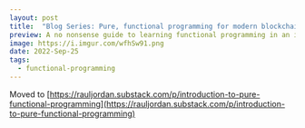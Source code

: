 ```yaml
---
layout: post
title:  "Blog Series: Pure, functional programming for modern blockchain development"
preview: A no nonsense guide to learning functional programming in an imperative world
image: https://i.imgur.com/wfhSw91.png
date: 2022-Sep-25
tags: 
  - functional-programming
---
```


Moved to [https://rauljordan.substack.com/p/introduction-to-pure-functional-programming](https://rauljordan.substack.com/p/introduction-to-pure-functional-programming)
